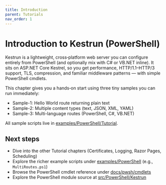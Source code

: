```yaml
---
title: Introduction
parent: Tutorials
nav_order: 1
---
```


# Introduction to Kestrun (PowerShell)

Kestrun is a lightweight, cross‑platform web server you can configure entirely from PowerShell
(and optionally mix with C# or VB.NET inline). It sits on ASP.NET Core Kestrel, so you get
performance, HTTP/1.1–HTTP/3 support, TLS, compression, and familiar middleware patterns — with
simple PowerShell cmdlets.

This chapter gives you a hands‑on start using three tiny samples you can run immediately:

- Sample-1: Hello World route returning plain text
- Sample-2: Multiple content types (text, JSON, XML, YAML)
- Sample-3: Multi-language routes (PowerShell, C#, VB.NET)

All sample scripts live in [examples/PowerShell/Tutorial][Tutorial].

## Next steps

- Dive into the other Tutorial chapters (Certificates, Logging, Razor Pages, Scheduling)
- Explore the richer example scripts under [examples/PowerShell][examples/PowerShell] (e.g., `MultiRoutes.ps1`)
- Browse the PowerShell cmdlet reference under [docs/pwsh/cmdlets][docs/pwsh/cmdlets]
- Explore the PowerShell module source at [src/PowerShell/Kestrun][src/PowerShell/Kestrun]

[Tutorial]: https://github.com/Kestrun/Kestrun/blob/main/examples/PowerShell/Tutorial
[src/PowerShell/Kestrun]: https://github.com/Kestrun/Kestrun/blob/main/src/PowerShell/Kestrun
[docs/pwsh/cmdlets]: /docs/pwsh/cmdlets
[examples/PowerShell]: https://github.com/Kestrun/Kestrun/blob/main/examples/PowerShell
